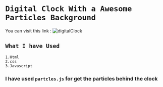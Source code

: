 # `Digital Clock With a Awesome Particles Background`
You can visit this link : 
![digitalClock](https://user-images.githubusercontent.com/50637985/117479258-bb1dd780-af7d-11eb-93ef-c103f841e3f2.png)

## `What I have Used`
    1.Html
    2.css
    3.Javascript
### I have used `partcles.js` for get the particles behind the clock 
